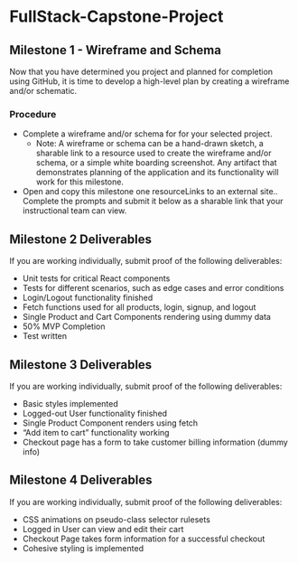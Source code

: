 # FullStack-Capstone-Project

## Milestone 1 - Wireframe and Schema
Now that you have determined you project and planned for completion using GitHub, it is time to develop a high-level plan by creating a wireframe and/or schematic.

### Procedure
- Complete a wireframe and/or schema for for your selected project. 
  - Note: A wireframe or schema can be a hand-drawn sketch, a sharable link to a resource used to create the wireframe and/or schema, or a simple white boarding screenshot. Any artifact that demonstrates planning of the application and its functionality will work for this milestone. 
- Open and copy this milestone one resourceLinks to an external site.. Complete the prompts and submit it below as a sharable link that your instructional team can view. 

## Milestone 2 Deliverables
If you are working individually, submit proof of the following deliverables:

- Unit tests for critical React components
- Tests for different scenarios, such as edge cases and error conditions
- Login/Logout functionality finished
- Fetch functions used for all products, login, signup, and logout
- Single Product and Cart Components rendering using dummy data
- 50% MVP Completion
- Test written 

## Milestone 3 Deliverables
If you are working individually, submit proof of the following deliverables:

- Basic styles implemented
- Logged-out User functionality finished
- Single Product Component renders using fetch
- “Add item to cart” functionality working
- Checkout page has a form to take customer billing information (dummy info)

## Milestone 4 Deliverables
If you are working individually, submit proof of the following deliverables:

- CSS animations on pseudo-class selector rulesets
- Logged in User can view and edit their cart
- Checkout Page takes form information for a successful checkout
- Cohesive styling is implemented

